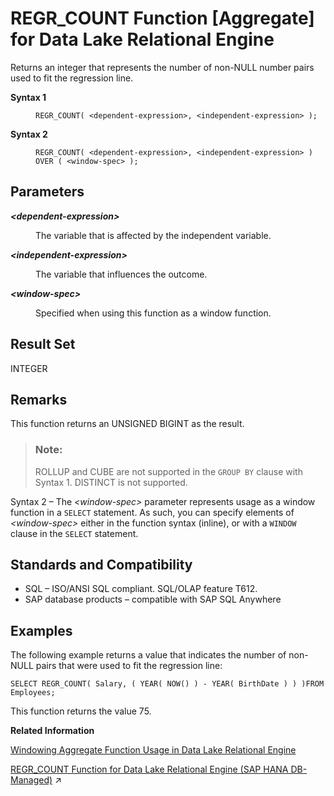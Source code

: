 <!-- loioa574c56884f21015b7b6f6bde76a2e6a -->

# REGR\_COUNT Function \[Aggregate\] for Data Lake Relational Engine

Returns an integer that represents the number of non-NULL number pairs used to fit the regression line.




<dl>
<dt><b>

Syntax 1

</b></dt>
<dd>

```
REGR_COUNT( <dependent-expression>, <independent-expression> );
```



</dd><dt><b>

Syntax 2

</b></dt>
<dd>

```
REGR_COUNT( <dependent-expression>, <independent-expression> )
OVER ( <window-spec> );
```



</dd>
</dl>



<a name="loioa574c56884f21015b7b6f6bde76a2e6a__REGR_COUNT_parm1"/>

## Parameters


<dl>
<dt><b>

*<dependent-expression\>*

</b></dt>
<dd>

The variable that is affected by the independent variable.



</dd><dt><b>

*<independent-expression\>*

</b></dt>
<dd>

The variable that influences the outcome.



</dd><dt><b>

*<window-spec\>*

</b></dt>
<dd>

Specified when using this function as a window function.



</dd>
</dl>



<a name="loioa574c56884f21015b7b6f6bde76a2e6a__REGR_COUNT_returns1"/>

## Result Set

INTEGER



<a name="loioa574c56884f21015b7b6f6bde76a2e6a__REGR_COUNT_remarks1"/>

## Remarks

This function returns an UNSIGNED BIGINT as the result.

> ### Note:  
> ROLLUP and CUBE are not supported in the `GROUP BY` clause with Syntax 1. DISTINCT is not supported.

Syntax 2 – The *<window-spec\>* parameter represents usage as a window function in a `SELECT` statement. As such, you can specify elements of *<window-spec\>* either in the function syntax \(inline\), or with a `WINDOW` clause in the `SELECT` statement.



<a name="loioa574c56884f21015b7b6f6bde76a2e6a__REGR_COUNT_standards1"/>

## Standards and Compatibility

-   SQL – ISO/ANSI SQL compliant. SQL/OLAP feature T612.
-   SAP database products – compatible with SAP SQL Anywhere



<a name="loioa574c56884f21015b7b6f6bde76a2e6a__REGR_COUNT_example1"/>

## Examples

The following example returns a value that indicates the number of non-NULL pairs that were used to fit the regression line:

```
SELECT REGR_COUNT( Salary, ( YEAR( NOW() ) - YEAR( BirthDate ) ) )FROM Employees;
```

This function returns the value 75.

**Related Information**  


[Windowing Aggregate Function Usage in Data Lake Relational Engine](windowing-aggregate-function-usage-in-data-lake-relational-engine-a527f35.md "A major feature of the ISO/ANSI SQL extensions for OLAP is a construct called a window.")

[REGR_COUNT Function for Data Lake Relational Engine (SAP HANA DB-Managed)](https://help.sap.com/viewer/a898e08b84f21015969fa437e89860c8/2024_3_QRC/en-US/6ae6fc4e7e5e41489f2f3481cc6f8a3d.html "Returns an integer that represents the number of non-NULL number pairs used to fit the regression line.") :arrow_upper_right:

